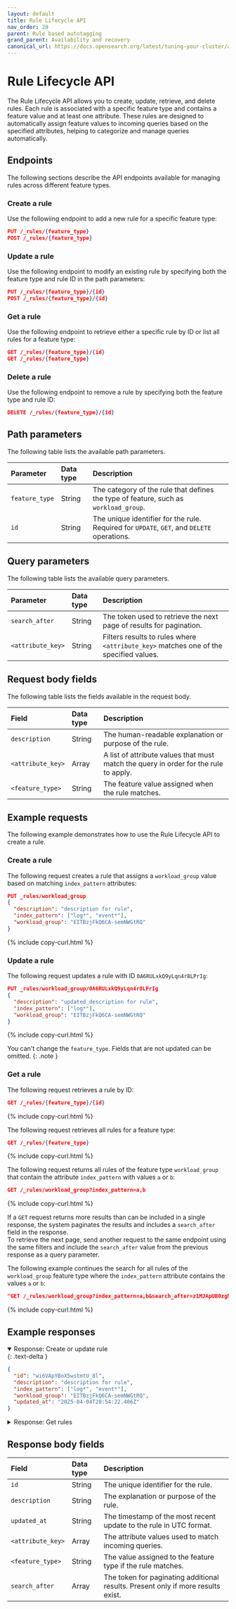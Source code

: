 ```yaml
---
layout: default
title: Rule Lifecycle API
nav_order: 20
parent: Rule based autotagging
grand_parent: Availability and recovery
canonical_url: https://docs.opensearch.org/latest/tuning-your-cluster/availability-and-recovery/rule-based-autotagging/rule-lifecycle-api/
---
```


# Rule Lifecycle API

The Rule Lifecycle API allows you to create, update, retrieve, and delete rules. Each rule is associated with a specific feature type and contains a feature value and at least one attribute.
These rules are designed to automatically assign feature values to incoming queries based on the specified attributes, helping to categorize and manage queries automatically.

## Endpoints

The following sections describe the API endpoints available for managing rules across different feature types.

### Create a rule

Use the followiing endpoint to add a new rule for a specific feature type:

```json
PUT /_rules/{feature_type}
POST /_rules/{feature_type}
```

### Update a rule

Use the following endpoint to modify an existing rule by specifying both the feature type and rule ID in the path parameters:

```json
PUT /_rules/{feature_type}/{id}
POST /_rules/{feature_type}/{id}
```

### Get a rule

Use the following endpoint to retrieve either a specific rule by ID or list all rules for a feature type:

```json
GET /_rules/{feature_type}/{id}
GET /_rules/{feature_type}
```

### Delete a rule

Use the following endpoint to remove a rule by specifying both the feature type and rule ID:

```json
DELETE /_rules/{feature_type}/{id}
```

## Path parameters

The following table lists the available path parameters.

| Parameter      | Data type | Description  |
|:---------------| :--- | :--- |
| `feature_type` | String    | The category of the rule that defines the type of feature, such as `workload_group`. |
| `id`           | String    | The unique identifier for the rule. Required for `UPDATE`, `GET`, and `DELETE` operations. |

## Query parameters

The following table lists the available query parameters.

| Parameter | Data type | Description |
| :--- | :--- | :--- |
| `search_after` | String | The token used to retrieve the next page of results for pagination. |
| `<attribute_key>` | String | Filters results to rules where `<attribute_key>` matches one of the specified values. |

## Request body fields

The following table lists the fields available in the request body.

| Field | Data type | Description |
| :--- | :--- | :--- |
| `description` | String | The human-readable explanation or purpose of the rule. |
| `<attribute_key>` | Array | A list of attribute values that must match the query in order for the rule to apply. |
| `<feature_type>` | String | The feature value assigned when the rule matches. |


## Example requests

The following example demonstrates how to use the Rule Lifecycle API to create a rule.

### Create a rule

The following request creates a rule that assigns a `workload_group` value based on matching `index_pattern` attributes:

```json
PUT _rules/workload_group
{
  "description": "description for rule",
  "index_pattern": ["log*", "event*"],
  "workload_group": "EITBzjFkQ6CA-semNWGtRQ"
}
```
{% include copy-curl.html %}

### Update a rule

The following request updates a rule with ID `0A6RULxkQ9yLqn4r8LPrIg`:

```json
PUT _rules/workload_group/0A6RULxkQ9yLqn4r8LPrIg
{
  "description": "updated_description for rule",
  "index_pattern": ["log*"],
  "workload_group": "EITBzjFkQ6CA-semNWGtRQ"
}
```
{% include copy-curl.html %}

You can't change the `feature_type`. Fields that are not updated can be omitted.
{: .note }

### Get a rule

The following request retrieves a rule by ID:

```json
GET /_rules/{feature_type}/{id}
```
{% include copy-curl.html %}

The following request retrieves all rules for a feature type:

```json
GET /_rules/{feature_type}
```
{% include copy-curl.html %}

The following request returns all rules of the feature type `workload_group` that contain the attribute `index_pattern` with values `a` or `b`:

```json
GET /_rules/workload_group?index_pattern=a,b
```
{% include copy-curl.html %}

If a `GET` request returns more results than can be included in a single response, the system paginates the results and includes a `search_after` field in the response.  
To retrieve the next page, send another request to the same endpoint using the same filters and include the `search_after` value from the previous response as a query parameter.

The following example continues the search for all rules of the `workload_group` feature type where the `index_pattern` attribute contains the values `a` or `b`:

```json
"GET /_rules/workload_group?index_pattern=a,b&search_after=z1MJApUB0zgMcDmz-UQq"
```
{% include copy-curl.html %}

## Example responses

<details open markdown="block"> 
  <summary> 
    Response: Create or update rule 
  </summary> 
  {: .text-delta }

```json
{
  "id": "wi6VApYBoX5wstmtU_8l",
  "description": "description for rule",
  "index_pattern": ["log*", "event*"],
  "workload_group": "EITBzjFkQ6CA-semNWGtRQ",
  "updated_at": "2025-04-04T20:54:22.406Z"
}
```

</details>


<details markdown="block"> 
  <summary> 
    Response: Get rules 
  </summary> 
  {: .text-delta }

```json
{
  "rules": [
    {
      "id": "z1MJApUB0zgMcDmz-UQq",
      "description": "Rule for tagging workload_group_id to index123",
      "index_pattern": ["index123"],
      "workload_group": "workload_group_id",
      "updated_at": "2025-02-14T01:19:22.589Z"
    },
    ...
  ],
  "search_after": ["z1MJApUB0zgMcDmz-UQq"]
}
```

If the `search_after` field is present in the response, more results are available.  
To retrieve the next page, include the `search_after` value in the next `GET` request as a query parameter, such as `GET /_rules/{feature_type}?search_after=z1MJApUB0zgMcDmz-UQq`.

</details>


## Response body fields

| Field             | Data type | Description |
|:------------------| :--- | :--- |
| `id`              | String | The unique identifier for the rule. |
| `description`     | String | The explanation or purpose of the rule. |
| `updated_at`      | String | The timestamp of the most recent update to the rule in UTC format. |
| `<attribute_key>` | Array | The attribute values used to match incoming queries. |
| `<feature_type>`  | String | The value assigned to the feature type if the rule matches. |
| `search_after`    | Array | The token for paginating additional results. Present only if more results exist. |

